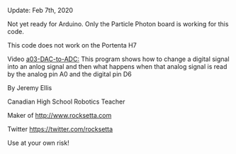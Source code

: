 
Update: Feb 7th, 2020

Not yet ready for Arduino. Only the Particle Photon board is working for this code.

This code does not work on the Portenta H7




Video [a03-DAC-to-ADC:](https://youtu.be/lFoDp0gJv_g?list=PL57Dnr1H_egsL0r4RXPA4PY2yZhOJk5Nr&t=5s) This program shows how to change a digital signal into an anlog signal and then what happens when that analog signal is read by the analog pin A0 and the digital pin D6 





By Jeremy Ellis

Canadian High School Robotics Teacher

Maker of http://www.rocksetta.com

Twitter https://twitter.com/rocksetta

Use at your own risk!

